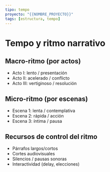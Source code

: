 ```yaml
---
tipo: tempo
proyecto: "{{NOMBRE_PROYECTO}}"
tags: [estructura, tempo]
---
```


# Tempo y ritmo narrativo

## Macro-ritmo (por actos)
- Acto I: lento / presentación
- Acto II: acelerado / conflicto
- Acto III: vertiginoso / resolución

## Micro-ritmo (por escenas)
- Escena 1: lenta / contemplativa
- Escena 2: rápida / acción
- Escena 3: íntima / pausa

## Recursos de control del ritmo
- Párrafos largos/cortos
- Cortes audiovisuales
- Silencios / pausas sonoras
- Interactividad (delay, elecciones)
